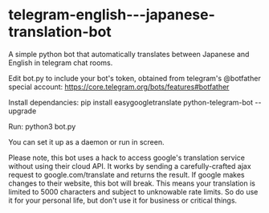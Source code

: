 # telegram-english---japanese-translation-bot
A simple python bot that automatically translates between Japanese and English in telegram chat rooms.

Edit bot.py to include your bot's token, obtained from telegram's @botfather special account:
https://core.telegram.org/bots/features#botfather

Install dependancies:
pip install easygoogletranslate python-telegram-bot --upgrade

Run:
python3 bot.py

You can set it up as a daemon or run in screen.

Please note, this bot uses a hack to access google's translation service without using their cloud API. It works by sending a carefully-crafted ajax request to google.com/translate and returns the result. If google makes changes to their website, this bot will break. This means your translation is limited to 5000 characters and subject to unknowable rate limits. So do use it for your personal life, but don't use it for business or critical things.
